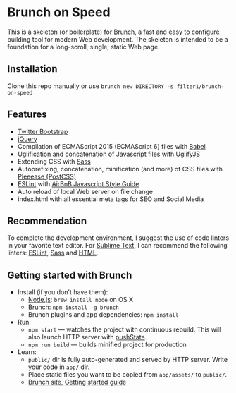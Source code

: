 # Brunch on Speed

This is a skeleton (or boilerplate) for [Brunch](http://brunch.io), a fast and easy to configure building tool for modern Web development. The skeleton is intended to be a foundation for a long-scroll, single, static Web page. 

## Installation

Clone this repo manually or use `brunch new DIRECTORY -s filter1/brunch-on-speed`

## Features
* [Twitter Bootstrap](http://getbootstrap.com)
* [jQuery](http://jquery.com)
* Compilation of ECMAScript 2015 (ECMAScript 6) files with [Babel](https://babeljs.io)
* Uglification and concatenation of Javascript files with [UglifyJS](http://lisperator.net/uglifyjs/)
* Extending CSS with [Sass](http://sass-lang.com)
* Autoprefixing, concatenation, minification (and more) of CSS files with [Pleeease (PostCSS)](http://pleeease.io)
* [ESLint](http://eslint.org) with [AirBnB Javascript Style Guide](https://github.com/airbnb/javascript)
* Auto reload of local Web server on file change
* index.html with all essential meta tags for SEO and Social Media

## Recommendation
To complete the development environment, I suggest the use of code linters in your favorite text editor. For [Sublime Text](http://www.sublimetext.com), I can recommend the following linters: [ESLint](https://github.com/roadhump/SublimeLinter-eslint), [Sass](https://github.com/attenzione/SublimeLinter-scss-lint) and [HTML](https://github.com/SublimeLinter/SublimeLinter-html-tidy).

## Getting started with Brunch

* Install (if you don't have them):
    * [Node.js](http://nodejs.org): `brew install node` on OS X
    * [Brunch](http://brunch.io): `npm install -g brunch`
    * Brunch plugins and app dependencies: `npm install`
* Run:
    * `npm start` — watches the project with continuous rebuild. This will also launch HTTP server with [pushState](https://developer.mozilla.org/en-US/docs/Web/Guide/API/DOM/Manipulating_the_browser_history).
    * `npm run build` — builds minified project for production
* Learn:
    * `public/` dir is fully auto-generated and served by HTTP server.  Write your code in `app/` dir.
    * Place static files you want to be copied from `app/assets/` to `public/`.
    * [Brunch site](http://brunch.io), [Getting started guide](https://github.com/brunch/brunch-guide#readme)
